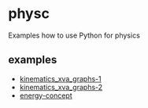 # physc
Examples how to use Python for physics


## examples
+ [kinematics_xva_graphs-1](kinematics_xva_graphs-1.ipynb)
+ [kinematics_xva_graphs-2](kinematics_xva_graphs-2.ipynb)
+ [energy-concept](energy-concept.md)
